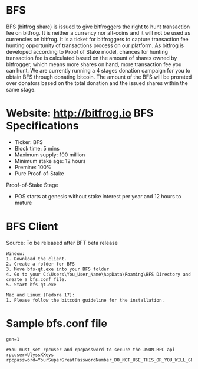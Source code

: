 BFS
===
BFS (bitfrog share) is issued to give bitfroggers the right to hunt transaction fee on bitfrog. It is neither a currency nor alt-coins and it will not be used as currencies on bitfrog. It is a ticket for bitfroggers to capture transaction fee hunting opportunity of transactions process on our platform.
As bitfrog is developed according to Proof of Stake model, chances for hunting transaction fee is calculated based on the amount of shares owned by bitfrogger, which means more shares on hand, more transaction fee you can hunt.
We are currently running a 4 stages donation campaign for you to obtain BFS through donating bitcoin. The amount of the BFS will be prorated over donators based on the total donation and the issued shares within the same stage.

Website: http://bitfrog.io
BFS Specifications
===
- Ticker: BFS
- Block time: 5 mins
- Maximum supply: 100 million
- Minimum stake age: 12 hours
- Premine: 100%
- Pure Proof-of-Stake

Proof-of-Stake Stage
- POS starts at genesis without stake interest per year and 12 hours to mature

BFS Client
===
Source: To be released after BFT beta release

```
Window:
1. Download the client.
2. Create a folder for BFS
3. Move bfs-qt.exe into your BFS folder
4. Go to your C:\Users\You_User_Name\AppData\Roaming\BFS Directory and create a bfs.conf file.
5. Start bfs-qt.exe

Mac and Linux (Fedora 17):
1. Please follow the bitcoin guideline for the installation. 

```

Sample bfs.conf file
===
```
gen=1

#You must set rpcuser and rpcpassword to secure the JSON-RPC api 
rpcuser=UlyssXXeys
rpcpassword=YourSuperGreatPasswordNumber_DO_NOT_USE_THIS_OR_YOU_WILL_GET_ROBBED
```
